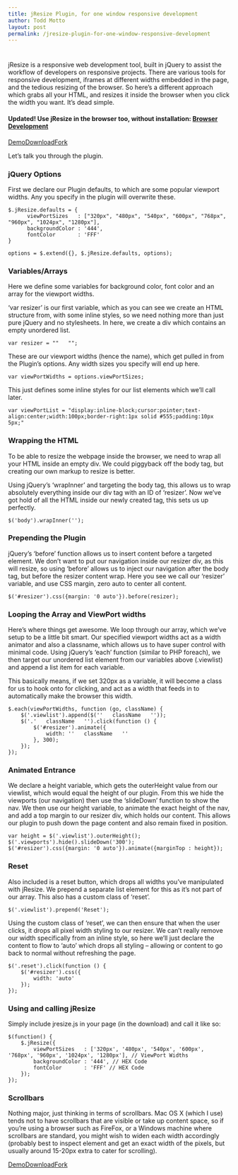 ```yaml
---
title: jResize Plugin, for one window responsive development
author: Todd Motto
layout: post
permalink: /jresize-plugin-for-one-window-responsive-development
---
```

# 

jResize is a responsive web development tool, built in jQuery to assist the workflow of developers on responsive projects. There are various tools for responsive development, iframes at different widths embedded in the page, and the tedious resizing of the browser. So here’s a different approach which grabs all your HTML, and resizes it inside the browser when you click the width you want. It’s dead simple.

#### Updated! Use jResize in the browser too, without installation: [Browser Development][1]

[Demo][2][Download][3][Fork][4] 

Let’s talk you through the plugin.

 [1]: http://www.toddmotto.com/labs/responsive/
 [2]: //www.toddmotto.com/labs/jresize/
 [3]: //www.toddmotto.com/zipball.php?file=jresize
 [4]: //github.com/toddmotto/jResize

### jQuery Options

First we declare our Plugin defaults, to which are some popular viewport widths. Any you specify in the plugin will overwrite these.

    $.jResize.defaults = {
          viewPortSizes   : ["320px", "480px", "540px", "600px", "768px", "960px", "1024px", "1280px"],
          backgroundColor : '444',
          fontColor       : 'FFF'
    }
    
    options = $.extend({}, $.jResize.defaults, options);
    

### Variables/Arrays

Here we define some variables for background color, font color and an array for the viewport widths. 

‘var resizer’ is our first variable, which as you can see we create an HTML structure from, with some inline styles, so we need nothing more than just pure jQuery and no stylesheets. In here, we create a div which contains an empty unordered list.

    var resizer = ""   "";
    

These are our viewport widths (hence the name), which get pulled in from the Plugin’s options. Any width sizes you specify will end up here.

    var viewPortWidths = options.viewPortSizes;
    

This just defines some inline styles for our list elements which we’ll call later.

    var viewPortList = "display:inline-block;cursor:pointer;text-align:center;width:100px;border-right:1px solid #555;padding:10px 5px;"
    

### Wrapping the HTML

To be able to resize the webpage inside the browser, we need to wrap all your HTML inside an empty div. We could piggyback off the body tag, but creating our own markup to resize is better.

Using jQuery’s ‘wrapInner’ and targeting the body tag, this allows us to wrap absolutely everything inside our div tag with an ID of ‘resizer’. Now we’ve got hold of all the HTML inside our newly created tag, this sets us up perfectly.

    $('body').wrapInner('');
    

### Prepending the Plugin

jQuery’s ‘before’ function allows us to insert content before a targeted element. We don’t want to put our navigation inside our resizer div, as this will resize, so using ‘before’ allows us to inject our navigation after the body tag, but before the resizer content wrap. Here you see we call our ‘resizer’ variable, and use CSS margin, zero auto to center all content.

    $('#resizer').css({margin: '0 auto'}).before(resizer);
    

### Looping the Array and ViewPort widths

Here’s where things get awesome. We loop through our array, which we’ve setup to be a little bit smart. Our specified viewport widths act as a width animator and also a classname, which allows us to have super control with minimal code. Using jQuery’s ‘each’ function (similar to PHP foreach), we then target our unordered list element from our variables above (.viewlist) and append a list item for each variable.

This basically means, if we set 320px as a variable, it will become a class for us to hook onto for clicking, and act as a width that feeds in to automatically make the browser this width.

    $.each(viewPortWidths, function (go, className) {
        $('.viewlist').append($(''   className   ''));
        $('.'   className   '').click(function () {
            $('#resizer').animate({
                width: ''   className   ''
            }, 300);
        });
    });
    

### Animated Entrance

We declare a height variable, which gets the outerHeight value from our viewlist, which would equal the height of our plugin. From this we hide the viewports (our navigation) then use the ‘slideDown’ function to show the nav. We then use our height variable, to animate the exact height of the nav, and add a top margin to our resizer div, which holds our content. This allows our plugin to push down the page content and also remain fixed in position.

    var height = $('.viewlist').outerHeight();
    $('.viewports').hide().slideDown('300');
    $('#resizer').css({margin: '0 auto'}).animate({marginTop : height});
    

### Reset

Also included is a reset button, which drops all widths you’ve manipulated with jResize. We prepend a separate list element for this as it’s not part of our array. This also has a custom class of ‘reset’.

    $('.viewlist').prepend('Reset');
    

Using the custom class of ‘reset’, we can then ensure that when the user clicks, it drops all pixel width styling to our resizer. We can’t really remove our width specifically from an inline style, so here we’ll just declare the content to flow to ‘auto’ which drops all styling – allowing or content to go back to normal without refreshing the page.

    $('.reset').click(function () {
        $('#resizer').css({
            width: 'auto'
        });
    });
    

### Using and calling jResize

Simply include jresize.js in your page (in the download) and call it like so:

    
    
    $(function() {
    	$.jResize({
    		viewPortSizes   : ['320px', '480px', '540px', '600px', '768px', '960px', '1024px', '1280px'], // ViewPort Widths
    		backgroundColor : '444', // HEX Code
    		fontColor       : 'FFF' // HEX Code
    	});
    });
    
    

### Scrollbars

Nothing major, just thinking in terms of scrollbars. Mac OS X (which I use) tends not to have scrollbars that are visible or take up content space, so if you’re using a browser such as FireFox, or a Windows machine where scrollbars are standard, you might wish to widen each width accordingly (probably best to inspect element and get an exact width of the pixels, but usually around 15-20px extra to cater for scrolling).

[Demo][2][Download][3][Fork][4]